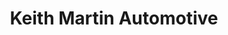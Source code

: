 ---
title: "Keith Martin Automotive"
url: /chesapeake/keith-martin-automotive/
shop: Autowerkstatt
---